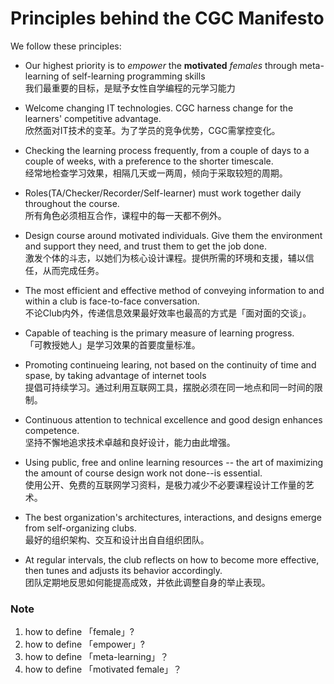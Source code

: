 # Principles behind the CGC Manifesto



We follow these principles:

- Our highest priority is to *empower* the **motivated** *females*
through meta-learning of self-learning programming skills  
我们最重要的目标，是赋予女性自学编程的元学习能力

- Welcome changing IT technologies. CGC harness change for
the learners' competitive advantage.  
欣然面对IT技术的变革。为了学员的竞争优势，CGC需掌控变化。

- Checking the learning process frequently, from a
couple of days to a couple of weeks, with a
preference to the shorter timescale.  
经常地检查学习效果，相隔几天或一两周，倾向于采取较短的周期。

- Roles(TA/Checker/Recorder/Self-learner) must work
together daily throughout the course.  
所有角色必须相互合作，课程中的每一天都不例外。

- Design course around motivated individuals.
Give them the environment and support they need,
and trust them to get the job done.  
激发个体的斗志，以她们为核心设计课程。提供所需的环境和支援，辅以信任，从而完成任务。


- The most efficient and effective method of
conveying information to and within a club is face-to-face conversation.  
不论Club内外，传递信息效果最好效率也最高的方式是「面对面的交谈」。

- Capable of teaching is the primary measure of learning progress.  
「可教授她人」是学习效果的首要度量标准。

- Promoting continueing learing, not based on the continuity of time and spase, by taking advantage of internet tools   
提倡可持续学习。通过利用互联网工具，摆脱必须在同一地点和同一时间的限制。

- Continuous attention to technical excellence and good design enhances competence.  
坚持不懈地追求技术卓越和良好设计，能力由此增强。

- Using public, free and online learning resources -- the art of maximizing the amount of course design work not done--is essential.  
使用公开、免费的互联网学习资料，是极力减少不必要课程设计工作量的艺术。

- The best organization's architectures, interactions, and designs
emerge from self-organizing clubs.  
最好的组织架构、交互和设计出自自组织团队。

- At regular intervals, the club reflects on how to become more effective, then tunes and adjusts its behavior accordingly.  
团队定期地反思如何能提高成效，并依此调整自身的举止表现。

### Note
1. how to define 「female」?
2. how to define 「empower」?
3. how to define 「meta-learning」？
4. how to define 「motivated female」？
